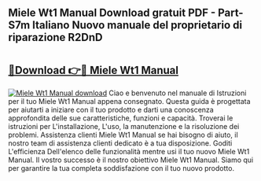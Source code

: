 ## Miele Wt1 Manual Download gratuit PDF - Part-S7m Italiano Nuovo manuale del proprietario di riparazione R2DnD

# <h2><a href="http://dfd2h3n.blite.top/?on=Miele+Wt1+Manual">🔗Download 👉🔴 Miele Wt1 Manual</a></h2>

[![Miele Wt1 Manual download](https://i.imgur.com/lujVjoI.png)](http://dfd2h3n.blite.top/?on=Miele+Wt1+Manual)
Ciao e benvenuto nel manuale di Istruzioni per il tuo Miele Wt1 Manual appena consegnato. Questa guida è progettata per aiutarti a iniziare con il tuo prodotto e darti una conoscenza approfondita delle sue caratteristiche, funzioni e capacità. Troverai le istruzioni per L'installazione, L'uso, la manutenzione e la risoluzione dei problemi. Assistenza clienti Miele Wt1 Manual se hai bisogno di aiuto, il nostro team di assistenza clienti dedicato è a tua disposizione. Goditi L'efficienza Dell'elenco delle funzionalità mentre usi il tuo nuovo Miele Wt1 Manual. Il vostro successo è il nostro obiettivo Miele Wt1 Manual. Siamo qui per garantire la tua completa soddisfazione con il tuo nuovo prodotto.
